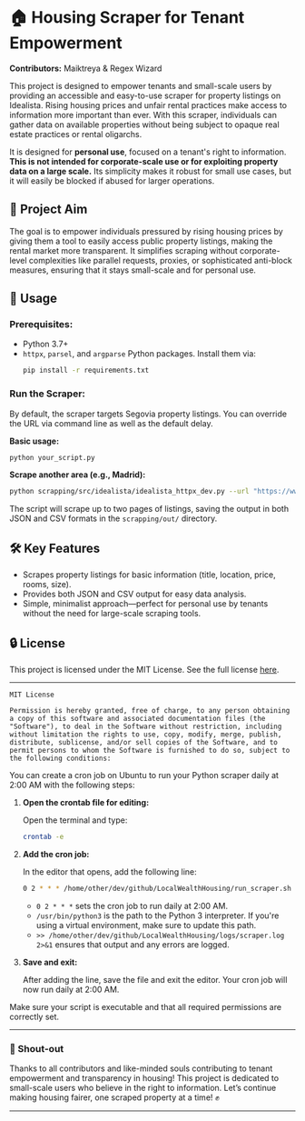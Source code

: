 

# 🏠 Housing Scraper for Tenant Empowerment

**Contributors:** Maiktreya & Regex Wizard

This project is designed to empower tenants and small-scale users by providing an accessible and easy-to-use scraper for property listings on Idealista. Rising housing prices and unfair rental practices make access to information more important than ever. With this scraper, individuals can gather data on available properties without being subject to opaque real estate practices or rental oligarchs.

It is designed for **personal use**, focused on a tenant's right to information. **This is not intended for corporate-scale use or for exploiting property data on a large scale.** Its simplicity makes it robust for small use cases, but it will easily be blocked if abused for larger operations.

## 🎯 Project Aim

The goal is to empower individuals pressured by rising housing prices by giving them a tool to easily access public property listings, making the rental market more transparent. It simplifies scraping without corporate-level complexities like parallel requests, proxies, or sophisticated anti-block measures, ensuring that it stays small-scale and for personal use.

## 🚀 Usage

### Prerequisites:
- Python 3.7+
- `httpx`, `parsel`, and `argparse` Python packages. Install them via:
  ```bash
  pip install -r requirements.txt
  ```

### Run the Scraper:
By default, the scraper targets Segovia property listings. You can override the URL via command line as well as the default delay.

**Basic usage:**
```bash
python your_script.py
```

**Scrape another area (e.g., Madrid):**
```bash
python scrapping/src/idealista/idealista_httpx_dev.py --url "https://www.idealista.com/alquiler-viviendas/segovia-segovia/" --delay 2
```

The script will scrape up to two pages of listings, saving the output in both JSON and CSV formats in the `scrapping/out/` directory.

## 🛠️ Key Features
- Scrapes property listings for basic information (title, location, price, rooms, size).
- Provides both JSON and CSV output for easy data analysis.
- Simple, minimalist approach—perfect for personal use by tenants without the need for large-scale scraping tools.

## 🔒 License

This project is licensed under the MIT License. See the full license [here](LICENSE).

---

```text
MIT License

Permission is hereby granted, free of charge, to any person obtaining a copy of this software and associated documentation files (the "Software"), to deal in the Software without restriction, including without limitation the rights to use, copy, modify, merge, publish, distribute, sublicense, and/or sell copies of the Software, and to permit persons to whom the Software is furnished to do so, subject to the following conditions:
```


You can create a cron job on Ubuntu to run your Python scraper daily at 2:00 AM with the following steps:

1. **Open the crontab file for editing:**

   Open the terminal and type:

   ```bash
   crontab -e
   ```

2. **Add the cron job:**

   In the editor that opens, add the following line:

   ```bash
   0 2 * * * /home/other/dev/github/LocalWealthHousing/run_scraper.sh >> /home/other/dev/github/LocalWealthHousing/logs/scraper.log 2>&1
   ```

   - `0 2 * * *` sets the cron job to run daily at 2:00 AM.
   - `/usr/bin/python3` is the path to the Python 3 interpreter. If you're using a virtual environment, make sure to update this path.
   - `>> /home/other/dev/github/LocalWealthHousing/logs/scraper.log 2>&1` ensures that output and any errors are logged.

3. **Save and exit:**

   After adding the line, save the file and exit the editor. Your cron job will now run daily at 2:00 AM.

Make sure your script is executable and that all required permissions are correctly set.

---

### 📢 Shout-out

Thanks to all contributors and like-minded souls contributing to tenant empowerment and transparency in housing! This project is dedicated to small-scale users who believe in the right to information. Let’s continue making housing fairer, one scraped property at a time! ✊

---
